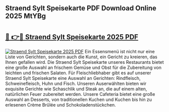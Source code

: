 ## Straend Sylt Speisekarte PDF Download Online 2025 MtYBg

# <h2><a href="http://gcc07au.nevu.top/?p=Straend+Sylt+Speisekarte">🔗 👉🔴 Straend Sylt Speisekarte 2025 PDF</a></h2>

[![Straend Sylt Speisekarte 2025 PDF](https://i.imgur.com/dBaPXMq.png)](http://gcc07au.nevu.top/?p=Straend+Sylt+Speisekarte)
Ein Essensmenü ist nicht nur eine Liste von Gerichten, sondern auch die Kunst, ein Gericht zu kreieren, das Ihnen gefallen wird. Die Straend Sylt Speisekarte unseres Restaurants bietet eine große Auswahl an frischem Gemüse und Obst für die Zubereitung von leichten und frischen Salaten. Für Fleischliebhaber gibt es auf unserer Straend Sylt Speisekarte eine Auswahl an Gerichten: Rindfleisch, Schweinefleisch, Huhn und Fisch. Unseren Auserwählten bieten wir exquisite Gerichte wie Schaschlik und Steak an, die auf einem alten, natürlichen Feuer zubereitet werden. Unsere Cafeteria bietet eine große Auswahl an Desserts, von traditionellen Kuchen und Kuchen bis hin zu erlesenen Crème Brûlée und Schokoladenstückchen.
